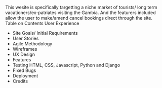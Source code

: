 This wesite is specifically targetting a niche market of tourists/ long term vacationers/ex-patriates visiting the Gambia. And the featurers included allow the user to make/amend cancel bookings direct through the site. 
Table on Contents
User Experience
-	Site Goals/ Initial Requirements
-	User Stories
-	Agile Methodology
-	Wireframes
-	UX Design
-	Features
-	Testing HTML, CSS, Javascript, Python and Django
-	Fixed Bugs
-	Deployment
-	Credits
